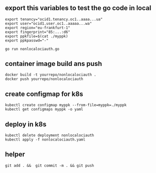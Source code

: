 # 

## export this variables to test the go code in local
```
export tenancy="ocid1.tenancy.oc1..aaaa...ua"
export user="ocid1.user.oc1..aaaaa...wa"
export region="eu-frankfurt-1"
export fingerprint="85:...:d6"
export ppkfile=$(cat ./myppk)
export ppkpasswd="-"

go run nonlocalociauth.go 
```
## container image build ans push
```
docker build -t yourrepo/nonlocalociauth .
docker push yourrepo/nonlocalociauth 
```

## create configmap for k8s
```
kubectl create configmap myppk --from-file=myppk=./myppk 
kubectl get configmaps myppk -o yaml
```

## deploy in k8s
```
kubectl delete deployment nonlocalociauth
kubectl apply -f nonlocalociauth.yaml
```

## helper
```
git add . &&  git commit -m . && git push
```
